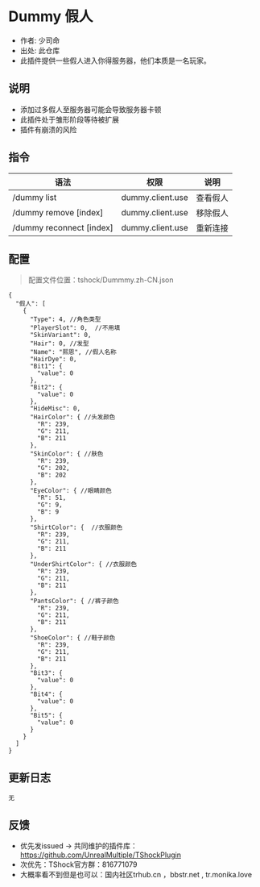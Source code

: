 # Dummy 假人

- 作者: 少司命
- 出处: 此仓库
- 此插件提供一些假人进入你得服务器，他们本质是一名玩家。

## 说明
- 添加过多假人至服务器可能会导致服务器卡顿
- 此插件处于雏形阶段等待被扩展
- 插件有崩溃的风险


## 指令
| 语法           |        权限         |   说明   |
| -------------- | :-----------------: | :------: |
| /dummy list | dummy.client.use   | 查看假人|
| /dummy remove [index] | dummy.client.use   | 移除假人|
| /dummy reconnect [index] | dummy.client.use   | 重新连接 |

## 配置
> 配置文件位置：tshock/Dummmy.zh-CN.json
```json5
{
  "假人": [
    {
      "Type": 4, //角色类型
      "PlayerSlot": 0,  //不用填
      "SkinVariant": 0, 
      "Hair": 0, //发型
      "Name": "熙恩", //假人名称
      "HairDye": 0, 
      "Bit1": {
        "value": 0
      },
      "Bit2": {
        "value": 0
      },
      "HideMisc": 0,
      "HairColor": { //头发颜色
        "R": 239,
        "G": 211,
        "B": 211
      },
      "SkinColor": { //肤色
        "R": 239,
        "G": 202,
        "B": 202
      },
      "EyeColor": { //眼睛颜色
        "R": 51,
        "G": 9,
        "B": 9
      },
      "ShirtColor": {  //衣服颜色
        "R": 239,
        "G": 211,
        "B": 211
      },
      "UnderShirtColor": { //衣服颜色
        "R": 239,
        "G": 211,
        "B": 211
      },
      "PantsColor": { //裤子颜色
        "R": 239,
        "G": 211,
        "B": 211
      },
      "ShoeColor": { //鞋子颜色
        "R": 239,
        "G": 211,
        "B": 211
      },
      "Bit3": {
        "value": 0
      },
      "Bit4": {
        "value": 0
      },
      "Bit5": {
        "value": 0
      }
    }
  ]
}
```

## 更新日志

```
无
```

## 反馈
- 优先发issued -> 共同维护的插件库：https://github.com/UnrealMultiple/TShockPlugin
- 次优先：TShock官方群：816771079
- 大概率看不到但是也可以：国内社区trhub.cn ，bbstr.net , tr.monika.love
